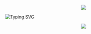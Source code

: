 <!-- 页面顶部 -->
<p align="center">
<img src="https://capsule-render.vercel.app/api?type=waving&color=timeGradient&height=300&&section=header&text={大标题}&fontSize=90&fontAlign=50&fontAlignY=30&desc={小标题}&descAlign=50&descSize=30&descAlignY=60&animation=twinkling" />
</p>

<a href="https://git.io/typing-svg"><img src="https://readme-typing-svg.demolab.com?font=Fira+Code&pause=1000&center=%E5%81%87&vCenter=%E5%81%87&repeat=%E7%9C%9F&random=%E5%81%87&width=435&lines=Welcome+to+my+GitHub" alt="Typing SVG" /></a>

<!-- 页面底部 -->
<p align="center">
<img src="https://capsule-render.vercel.app/api?type=waving&color=timeGradient&height=300&&section=footer&text={TITLE}&fontSize=90&fontAlign=50&fontAlignY=70&desc={SUB_TITLE}&descAlign=50&descSize=30&descAlignY=40&animation=twinkling" />
</p>
